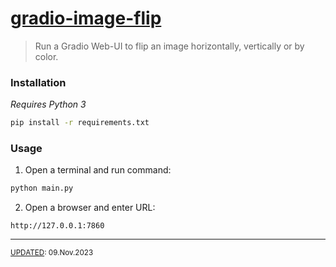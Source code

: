 # [gradio-image-flip](https://github.com/kenny-kvibe/gradio-image-flip)

> Run a Gradio Web-UI to flip an image horizontally, vertically or by color.

### Installation

*Requires Python 3*

```sh
pip install -r requirements.txt
```

### Usage

1. Open a terminal and run command:

```sh
python main.py
```

2. Open a browser and enter URL:

```
http://127.0.0.1:7860
```

---

<sub><u>UPDATED</u>: 09.Nov.2023</sub>
